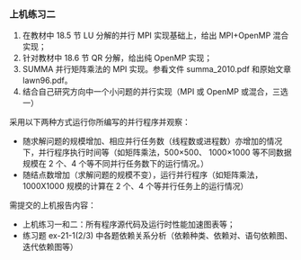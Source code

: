 ### 上机练习二

1. 在教材中 18.5 节 LU 分解的并行 MPI 实现基础上，给出 MPI+OpenMP 混合实现；
2. 针对教材中 18.6 节 QR 分解，给出纯 OpenMP 实现；
3. SUMMA 并行矩阵乘法的 MPI 实现。参看文件 summa\_2010.pdf 和原始文章 lawn96.pdf。
4. 结合自己研究方向中一个小问题的并行实现（MPI 或 OpenMP 或混合，三选一）

采用以下两种方式运行你所编写的并行程序并观察：

- 随求解问题的规模增加、相应并行任务数（线程数或进程数）亦增加的情况下，并行程序执行时间等（如矩阵乘法，500×500、 1000×1000 等不同数据规模在 2 个、4 个等不同并行任务数下的运行情况。）
- 随结点数增加（求解问题的规模不变），运行并行程序（如矩阵乘法，1000X1000 规模的计算在 2 个、4 个等并行任务上的运行情况）

需提交的上机报告内容：

- 上机练习一和二：所有程序源代码及运行时性能加速图表等；
- 练习题 ex-21-1(2/3) 中各题依赖关系分析（依赖种类、依赖对、语句依赖图、迭代依赖图等）
